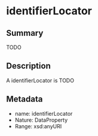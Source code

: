 <!-- Automatically generated by spec-parser v2.0.0 on 2024-01-08T22:20:56.273795+00:00 -->
<!-- SPDX-License-Identifier: Community-Spec-1.0 -->

# identifierLocator

## Summary

TODO


## Description

A identifierLocator is TODO


## Metadata

- name: identifierLocator
- Nature: DataProperty
- Range: xsd:anyURI





